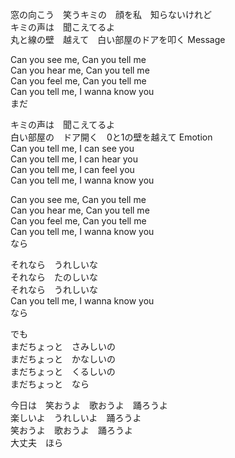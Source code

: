 窓の向こう　笑うキミの　顔を私　知らないけれど    
キミの声は　聞こえてるよ     
丸と線の壁　越えて　白い部屋のドアを叩く Message    
     
Can you see me, Can you tell me   
Can you hear me, Can you tell me   
Can you feel me, Can you tell me   
Can you tell me, I wanna know you   
まだ   
     
キミの声は　聞こえてるよ   
白い部屋の　ドア開く　0と1の壁を越えて Emotion   
Can you tell me, I can see you   
Can you tell me, I can hear you   
Can you tell me, I can feel you   
Can you tell me, I wanna know you   
    
Can you see me, Can you tell me   
Can you hear me, Can you tell me   
Can you feel me, Can you tell me   
Can you tell me, I wanna know you   
なら   
    
それなら　うれしいな  
それなら　たのしいな   
それなら　うれしいな    
Can you tell me, I wanna know you  
なら   
    
でも   
まだちょっと　さみしいの   
まだちょっと　かなしいの   
まだちょっと　くるしいの  
まだちょっと　なら   
    
今日は　笑おうよ　歌おうよ　踊ろうよ   
楽しいよ　うれしいよ　踊ろうよ   
笑おうよ　歌おうよ　踊ろうよ   
大丈夫　ほら    